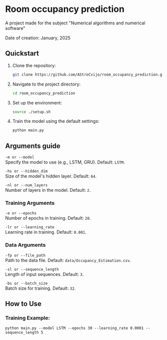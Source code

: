 # Room occupancy prediction

A project made for the subject "Numerical algorithms and numerical software"

Date of creation: January, 2025

## Quickstart
1. Clone the repository:
    ```bash
    git clone https://github.com/AStroCvijo/room_occupancy_prediction.git
    ```
2. Navigate to the project directory:
    ```bash
    cd room_occupancy_prediction
    ```

3. Set up the environment:
    ```bash
    source ./setup.sh
    ```

4. Train the model using the default settings:
    ```bash
    python main.py
    ```

## Arguments guide 

`-m or --model`  
Specify the model to use (e.g., LSTM, GRU). Default: `LSTM`.  

`-hs or --hidden_dim`  
Size of the model's hidden layer. Default: `64`.  

`-nl or --num_layers`  
Number of layers in the model. Default: `2`.  

### Training Arguments
`-e or --epochs`  
Number of epochs in training. Default: `20`.  

`-lr or --learning_rate`  
Learning rate in training. Default: `0.001`.  

### Data Arguments
`-fp or --file_path`  
Path to the data file. Default: `data/Occupancy_Estimation.csv`.  

`-sl or --sequence_length`  
Length of input sequences. Default: `3`.  

`-bs or --batch_size`  
Batch size for training. Default: `32`.  

## How to Use

 ### Training Example: 
`python main.py --model LSTM --epochs 30 --learning_rate 0.0001 --sequence_length 5`
